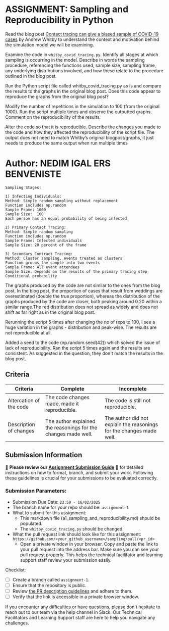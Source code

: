 # ASSIGNMENT: Sampling and Reproducibility in Python

Read the blog post [Contact tracing can give a biased sample of COVID-19 cases](https://andrewwhitby.com/2020/11/24/contact-tracing-biased/) by Andrew Whitby to understand the context and motivation behind the simulation model we will be examining.

Examine the code in `whitby_covid_tracing.py`. Identify all stages at which sampling is occurring in the model. Describe in words the sampling procedure, referencing the functions used, sample size, sampling frame, any underlying distributions involved, and how these relate to the procedure outlined in the blog post.

Run the Python script file called whitby_covid_tracing.py as is and compare the results to the graphs in the original blog post. Does this code appear to reproduce the graphs from the original blog post?

Modify the number of repetitions in the simulation to 100 (from the original 1000). Run the script multiple times and observe the outputted graphs. Comment on the reproducibility of the results.

Alter the code so that it is reproducible. Describe the changes you made to the code and how they affected the reproducibility of the script file. The output does not need to match Whitby’s original blogpost/graphs, it just needs to produce the same output when run multiple times

# Author: NEDIM IGAL ERS BENVENISTE

```
Sampling Stages:

1) Infecting Individuals: 
Method: Simple random sampling without replacement
Function includes np.random
Sample Frame: 1000
Sample Size:  100
Each person has an equal probability of being infected

2) Primary Contact Tracing:
Method: Simple random sampling 
Function includes np.random
Sample Frame: Infected individuals
Sample Size: 20 percent of the frame

3) Secondary Contract Tracing:
Method: Cluster sampling, events treated as clusters
Function groups the sample into two events
Sample Frame: All event attendees
Sample Size: Depends on the results of the primary tracing step
Conditional probability
```

The graphs produced by the code are not similar to the ones from the blog post. In the blog post, the proportion of cases that result from weddings are overestimated (double the true proportion), whereas the distribution of the graphs produced by the code are closer, both peaking around 0.20 within a similar range.The red distribution does not spread as widely and does not shift as far right as in the original blog post. 

Rerunning the script 5 times after changing the no of reps to 100, I see a huge variation in the graphs - distribution and peak-wise. The results are not reproducible at all. 

Added a seed to the code (np.random.seed(42)) which solved the issue of lack of reproducibility. Ran the script 5 times again and the results are consistent. As suggested in the question, they don't match the results in the blog post. 

## Criteria

|Criteria|Complete|Incomplete|
|--------|----|----|
|Altercation of the code|The code changes made, made it reproducible.|The code is still not reproducible.|
|Description of changes|The author explained the reasonings for the changes made well.|The author did not explain the reasonings for the changes made well.|

## Submission Information

🚨 **Please review our [Assignment Submission Guide](https://github.com/UofT-DSI/onboarding/blob/main/onboarding_documents/submissions.md)** 🚨 for detailed instructions on how to format, branch, and submit your work. Following these guidelines is crucial for your submissions to be evaluated correctly.

### Submission Parameters:
* Submission Due Date: `23:59 - 16/02/2025`
* The branch name for your repo should be: `assignment-1`
* What to submit for this assignment:
    * This markdown file (a1_sampling_and_reproducibility.md) should be populated.
    * The `whitby_covid_tracing.py` should be changed.
* What the pull request link should look like for this assignment: `https://github.com/<your_github_username>/sampling/pull/<pr_id>`
    * Open a private window in your browser. Copy and paste the link to your pull request into the address bar. Make sure you can see your pull request properly. This helps the technical facilitator and learning support staff review your submission easily.

Checklist:
- [ ] Create a branch called `assignment-1`.
- [ ] Ensure that the repository is public.
- [ ] Review [the PR description guidelines](https://github.com/UofT-DSI/onboarding/blob/main/onboarding_documents/submissions.md#guidelines-for-pull-request-descriptions) and adhere to them.
- [ ] Verify that the link is accessible in a private browser window.

If you encounter any difficulties or have questions, please don't hesitate to reach out to our team via the help channel in Slack. Our Technical Facilitators and Learning Support staff are here to help you navigate any challenges.
